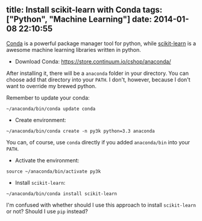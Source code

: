 title: Install scikit-learn with Conda
tags: ["Python", "Machine Learning"]
date: 2014-01-08 22:10:55
---

[Conda](http://docs.continuum.io/conda/) is a powerful package manager tool for python, while [scikit-learn](http://scikit-learn.org/) is a awesome machine learning libraries written in python.

- Download Conda: https://store.continuum.io/cshop/anaconda/

After installing it, there will be a `anaconda` folder in your directory. You can choose add that directory into your `PATH`. I don't, however, because I don't want to override my brewed python.

Remember to update your conda:
```
~/anaconda/bin/conda update conda
```

- Create environment:

```
~/anaconda/bin/conda create -n py3k python=3.3 anaconda
```

You can, of course, use `conda` directly if you added `anaconda/bin` into your `PATH`.

- Activate the environment:

```
source ~/anaconda/bin/activate py3k
```

- Install `scikit-learn`:

```
~/anaconda/bin/conda install scikit-learn
```

I'm confused with whether should I use this approach to install `scikit-learn` or not? Should I use `pip` instead?
